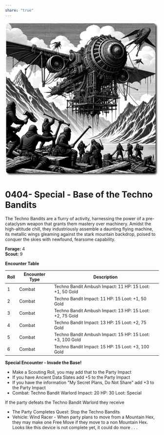 ```yaml
---
share: "true"
---
```


![techno-bandits](./adventures/Techno-Bandits-of-Turing-Wood/techno-bandits.png)  
  
# 0404- Special - Base of the Techno Bandits  
  
The Techno Bandits are a flurry of activity, harnessing the power of a pre-cataclysm weapon that grants them mastery over machinery. Amidst the high-altitude chill, they industriously assemble a daunting flying machine, its metallic wings gleaming against the stark mountain backdrop, poised to conquer the skies with newfound, fearsome capability.  
  
**Forage:** 4  
**Scout:** 9  
  
**Encounter Table**  
  
| Roll | Encounter Type | Description |  
| ---- | ---- | ---- |  
| 1 | Combat | Techno Bandit Ambush Impact: 11 HP: 15 Loot: +1, 50 Gold |  
| 2 | Combat | Techno Bandit Impact: 11 HP: 15 Loot: +1, 50 Gold |  
| 3 | Combat | Techno Bandit Ambush Impact: 13 HP: 15 Loot: +2, 75 Gold |  
| 4 | Combat | Techno Bandit Impact: 13 HP: 15 Loot: +2, 75 Gold |  
| 5 | Combat | Techno Bandit Ambush Impact: 15 HP: 15 Loot: +3, 100 Gold |  
| 6 | Combat | Techno Bandit Impact: 15 HP: 15 Loot: +3, 100 Gold |  
  
**Special Encounter - Invade the Base!**  
  
- Make a Scouting Roll, you may add that to the Party Impact  
- If you have Ancient Data Slates add +5 to the Party Impact  
- If you have the information "My Secret Plans, Do Not Share" add +3 to the Party Impact  
- Combat: Techno Bandit Warlord Impact: 20 HP: 30 Loot: Special  
  
If the party defeats the Techno Bandit Warlord they receive   
  
- The Party Completes Quest: Stop the Techno Bandits  
- Vehicle: Wind Racer - When party plans to move from a Mountain Hex, they may make one Free Move if they move to a non Mountain Hex. Looks like this device is not complete yet, it could do more . . .  
